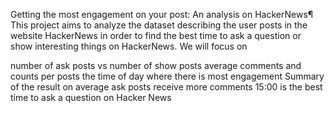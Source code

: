 Getting the most engagement on your post: An analysis on HackerNews¶
This project aims to analyze the dataset describing the user posts in the website HackerNews in order to find the best time to ask a question or show interesting things on HackerNews. We will focus on

number of ask posts vs number of show posts
average comments and counts per posts
the time of day where there is most engagement
Summary of the result
on average ask posts receive more comments
15:00 is the best time to ask a question on Hacker News
